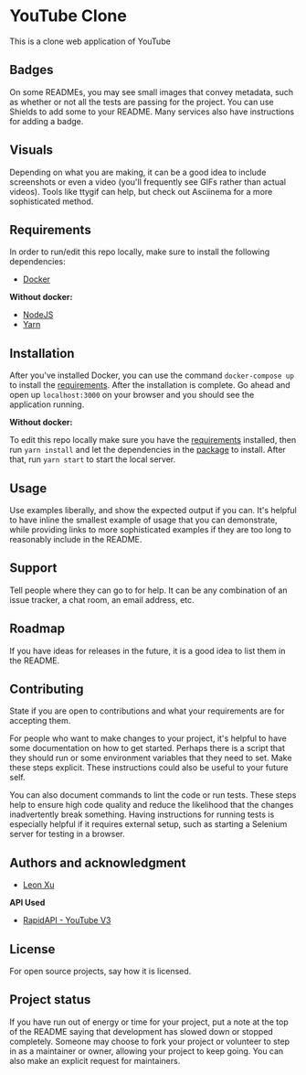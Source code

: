 # YouTube Clone

This is a clone web application of YouTube

## Badges
On some READMEs, you may see small images that convey metadata, such as whether or not all the tests are passing for the project. You can use Shields to add some to your README. Many services also have instructions for adding a badge.

## Visuals
Depending on what you are making, it can be a good idea to include screenshots or even a video (you'll frequently see GIFs rather than actual videos). Tools like ttygif can help, but check out Asciinema for a more sophisticated method.

## Requirements
In order to run/edit this repo locally, make sure to install the following dependencies:
- [Docker](https://www.docker.com)

**Without docker:**
- [NodeJS](https://nodejs.org)
- [Yarn](https://yarnpkg.com)

## Installation
After you've installed Docker, you can use the command `docker-compose up` to install the [requirements](#requirements). After the installation is complete. Go ahead and open up ```localhost:3000``` on your browser and you should see the application running.

**Without docker:**

To edit this repo locally make sure you have the [requirements](#requirements) installed, then run ```yarn install``` and let the dependencies in the [package](package.json) to install. After that, run ```yarn start``` to start the local server.

## Usage
Use examples liberally, and show the expected output if you can. It's helpful to have inline the smallest example of usage that you can demonstrate, while providing links to more sophisticated examples if they are too long to reasonably include in the README.

## Support
Tell people where they can go to for help. It can be any combination of an issue tracker, a chat room, an email address, etc.

## Roadmap
If you have ideas for releases in the future, it is a good idea to list them in the README.

## Contributing
State if you are open to contributions and what your requirements are for accepting them.

For people who want to make changes to your project, it's helpful to have some documentation on how to get started. Perhaps there is a script that they should run or some environment variables that they need to set. Make these steps explicit. These instructions could also be useful to your future self.

You can also document commands to lint the code or run tests. These steps help to ensure high code quality and reduce the likelihood that the changes inadvertently break something. Having instructions for running tests is especially helpful if it requires external setup, such as starting a Selenium server for testing in a browser.

## Authors and acknowledgment
- [Leon Xu](https://gitlab.com/leonxu260)

**API Used**
- [RapidAPI - YouTube V3](https://rapidapi.com/ytdlfree/api/youtube-v31/)

## License
For open source projects, say how it is licensed.

## Project status
If you have run out of energy or time for your project, put a note at the top of the README saying that development has slowed down or stopped completely. Someone may choose to fork your project or volunteer to step in as a maintainer or owner, allowing your project to keep going. You can also make an explicit request for maintainers.

